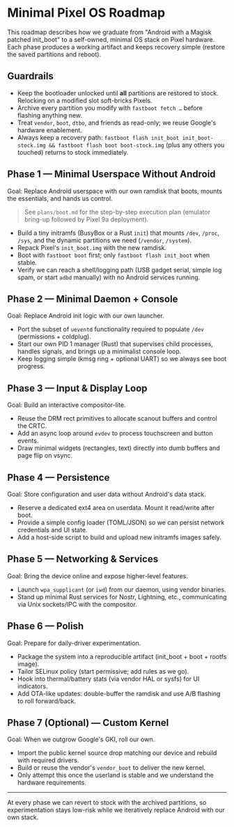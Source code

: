 # Minimal Pixel OS Roadmap

This roadmap describes how we graduate from "Android with a Magisk patched init_boot" to a self-owned, minimal OS stack on Pixel hardware. Each phase produces a working artifact and keeps recovery simple (restore the saved partitions and reboot).

## Guardrails
- Keep the bootloader unlocked until **all** partitions are restored to stock. Relocking on a modified slot soft-bricks Pixels.
- Archive every partition you modify with `fastboot fetch …` before flashing anything new.
- Treat `vendor`, `boot`, `dtbo`, and friends as read-only; we reuse Google's hardware enablement.
- Always keep a recovery path: `fastboot flash init_boot init_boot-stock.img && fastboot flash boot boot-stock.img` (plus any others you touched) returns to stock immediately.

## Phase 1 — Minimal Userspace Without Android
Goal: Replace Android userspace with our own ramdisk that boots, mounts the essentials, and hands us control.

> See `plans/boot.md` for the step-by-step execution plan (emulator bring-up followed by Pixel 9a deployment).

- Build a tiny initramfs (BusyBox or a Rust `init`) that mounts `/dev`, `/proc`, `/sys`, and the dynamic partitions we need (`/vendor`, `/system`).
- Repack Pixel's `init_boot.img` with the new ramdisk.
- Boot with `fastboot boot` first; only `fastboot flash init_boot` when stable.
- Verify we can reach a shell/logging path (USB gadget serial, simple log spam, or start `adbd` manually) with no Android services running.

## Phase 2 — Minimal Daemon + Console
Goal: Replace Android init logic with our own launcher.

- Port the subset of `ueventd` functionality required to populate `/dev` (permissions + coldplug).
- Start our own PID 1 manager (Rust) that supervises child processes, handles signals, and brings up a minimalist console loop.
- Keep logging simple (kmsg ring + optional UART) so we always see boot progress.

## Phase 3 — Input & Display Loop
Goal: Build an interactive compositor-lite.

- Reuse the DRM rect primitives to allocate scanout buffers and control the CRTC.
- Add an async loop around `evdev` to process touchscreen and button events.
- Draw minimal widgets (rectangles, text) directly into dumb buffers and page flip on vsync.

## Phase 4 — Persistence
Goal: Store configuration and user data without Android's data stack.

- Reserve a dedicated ext4 area on userdata. Mount it read/write after boot.
- Provide a simple config loader (TOML/JSON) so we can persist network credentials and UI state.
- Add a host-side script to build and upload new initramfs images safely.

## Phase 5 — Networking & Services
Goal: Bring the device online and expose higher-level features.

- Launch `wpa_supplicant` (or `iwd`) from our daemon, using vendor binaries.
- Stand up minimal Rust services for Nostr, Lightning, etc., communicating via Unix sockets/IPC with the compositor.

## Phase 6 — Polish
Goal: Prepare for daily-driver experimentation.

- Package the system into a reproducible artifact (init_boot + boot + rootfs image).
- Tailor SELinux policy (start permissive; add rules as we go).
- Hook into thermal/battery stats (via vendor HAL or sysfs) for UI indicators.
- Add OTA-like updates: double-buffer the ramdisk and use A/B flashing to roll forward/back.

## Phase 7 (Optional) — Custom Kernel
Goal: When we outgrow Google's GKI, roll our own.

- Import the public kernel source drop matching our device and rebuild with required drivers.
- Build or reuse the vendor's `vendor_boot` to deliver the new kernel.
- Only attempt this once the userland is stable and we understand the hardware requirements.

---

At every phase we can revert to stock with the archived partitions, so experimentation stays low-risk while we iteratively replace Android with our own stack.
